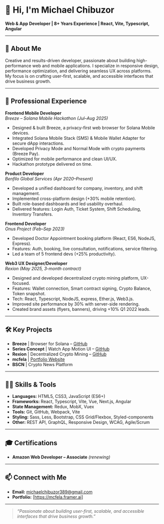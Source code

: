 # 👋 Hi, I'm Michael Chibuzor

**Web & App Developer | 8+ Years Experience | React, Vite, Typescript, Angular**

---

## 🚀 About Me

Creative and results-driven developer, passionate about building high-performance web and mobile applications. I specialize in responsive design, performance optimization, and delivering seamless UX across platforms. My focus is on crafting user-first, scalable, and accessible interfaces that drive business growth.

---

## 💼 Professional Experience

**Frontend Mobile Developer**  
_Breeze – Solana Mobile Hackathon (Jul–Aug 2025)_  
- Designed & built Breeze, a privacy-first web browser for Solana Mobile devices.
- Integrated Solana Mobile Stack (SMS) & Mobile Wallet Adapter for secure dApp interactions.
- Developed Privacy Mode and Normal Mode with crypto payments (Breeze Pay).
- Optimized for mobile performance and clean UI/UX.
- Hackathon prototype delivered on time.

**Product Developer**  
_Benfilo Global Services (Apr 2020–Present)_  
- Developed a unified dashboard for company, inventory, and shift management.
- Implemented cross-platform design (+30% mobile retention).
- Built role-based dashboards and led usability overhaul.
- Delivered features: Login Auth, Ticket System, Shift Scheduling, Inventory Transfers.

**Frontend Developer**  
_Onus Project (Feb–Sep 2023)_  
- Developed Doctor Appointment booking platform (React, ES6, NodeJS, Express).
- Features: Auth, booking, live consultation, notifications, service filtering.
- Led a team of 5 frontend devs (+25% productivity).

**Web3 UX Designer/Developer**  
_Rexion (May 2025, 3-month contract)_  
- Designed and developed decentralized crypto mining platform, UX-focused.
- Features: Wallet connection, Smart contract signing, Crypto Balance, Token snapshot.
- Tech: React, Typescript, NodeJS, express, Ether.js, Web3.js.
- Improved site performance by 30% with server-side rendering.
- Created brand assets (flyers, banners), driving +10% Q1 2022 leads.

---

## 🛠 Key Projects

- **Breeze** | Browser for Solana – [GitHub](#)
- **Series Concept** | Watch App Motion UI – [GitHub](#)
- **Rexion** | Decentralized Crypto Mining – [GitHub](#)
- **mcfela** | [Portfolio Website](#)
- **BSCN** | Crypto News Platform

---

## 🧑‍💻 Skills & Tools

- **Languages:** HTML5, CSS3, JavaScript (ES6+)
- **Frameworks:** React, Typescript, Vite, Vue, Next.js, Angular
- **State Management:** Redux, MobX, Vuex
- **Tools:** Git, GitHub, Webpack, Vite
- **Styling:** Sass, Less, Bootstrap, CSS Grid/Flexbox, Styled-components
- **Other:** REST API, GraphQL, Responsive Design, WCAG, Agile/Scrum

---

## 🎓 Certifications

- **Amazon Web Developer – Associate** _(renewing)_

---

## 📫 Connect with Me

- **Email:** michaelchibuzor389@gmail.com
- **Portfolio:** [https://mcfela.framer.ai]

---

> _“Passionate about building user-first, scalable, and accessible interfaces that drive business growth.”_
